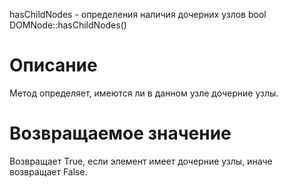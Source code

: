 hasChildNodes - определения наличия дочерних узлов
    bool DOMNode::hasChildNodes()

Описание
========

Метод определяет, имеются ли в данном узле дочерние узлы.

Возвращаемое значение
=====================

Возвращает True, если элемент имеет дочерние узлы, иначе возвращает False.
